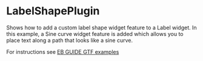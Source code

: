 # LabelShapePlugin

Shows how to add a custom label shape widget feature to a Label widget.
In this example, a Sine curve widget feature is added which allows you to place text along a path that looks like a sine curve.

For instructions see [EB GUIDE GTF examples](../../readme.md)
